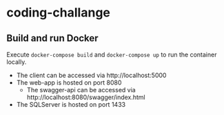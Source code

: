 # coding-challange

## Build and run Docker

Execute `docker-compose build` and `docker-compose up` to run the container locally.

- The client can be accessed via http://localhost:5000
- The web-app is hosted on port 8080
  - The swagger-api can be accessed via http://localhost:8080/swagger/index.html
- The SQLServer is hosted on port 1433
